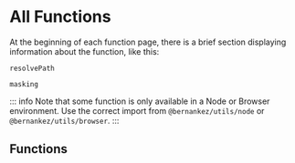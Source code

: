 # All Functions

At the beginning of each function page, there is a brief section displaying information about the function, like this:

`resolvePath`
> <FunctionInfo fn="resolvePath" />

`masking`
> <FunctionInfo fn="masking" />

::: info
Note that some function is only available in a Node or Browser environment. Use the correct import from `@bernankez/utils/node` or `@bernankez/utils/browser`.
:::

## Functions

<FunctionList />